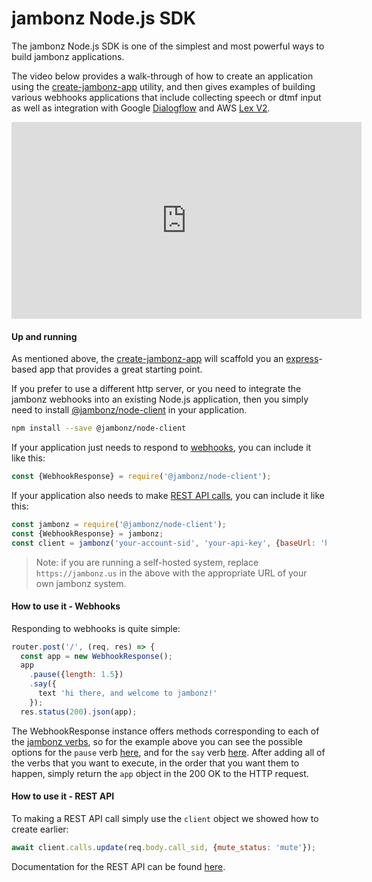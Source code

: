 # jambonz Node.js SDK

The jambonz Node.js SDK is one of the simplest and most powerful ways to build jambonz applications.  

The video below provides a walk-through of how to create an application using the [create-jambonz-app](/docs/client-sdks/create-jambonz-app) utility, and then gives examples of building various webhooks applications that include collecting speech or dtmf input as well as integration with Google [Dialogflow](https://developers.google.com/learn/pathways/chatbots-dialogflow) and AWS [Lex V2](https://aws.amazon.com/blogs/aws/amazon-lex-enhanced-console-experience/).

<iframe width="560" height="315" src="https://www.youtube.com/embed/42jcqyvCstU" title="YouTube video player" frameborder="0" allow="accelerometer; autoplay; clipboard-write; encrypted-media; gyroscope; picture-in-picture" allowfullscreen></iframe>

#### Up and running
As mentioned above, the [create-jambonz-app](/docs/client-sdks/create-jambonz-app) will scaffold you an [express](https://expressjs.com/)-based app that provides a great starting point.

If you prefer to use a different http server, or you need to integrate the jambonz webhooks into an existing Node.js application, then you simply need to install [@jambonz/node-client](https://www.npmjs.com/package/@jambonz/node-client) in your application.

```bash
npm install --save @jambonz/node-client
```

If your application just needs to respond to [webhooks](/docs/webhooks/overview/), you can include it like this:
```js
const {WebhookResponse} = require('@jambonz/node-client');
```

If your application also needs to make [REST API calls](/docs/rest/overview/), you can include it like this:
```js
const jambonz = require('@jambonz/node-client');
const {WebhookResponse} = jambonz;
const client = jambonz('your-account-sid', 'your-api-key', {baseUrl: 'https://jambonz.us'});
```
> Note: if you are running a self-hosted system, replace `https://jambonz.us` in the above with the appropriate URL of your own jambonz system.

#### How to use it - Webhooks
Responding to webhooks is quite simple:

```js
router.post('/', (req, res) => {
  const app = new WebhookResponse();
  app
    .pause({length: 1.5})
    .say({
      text 'hi there, and welcome to jambonz!'
    });
  res.status(200).json(app);
```

The WebhookResponse instance offers methods corresponding to each of the [jambonz verbs](/docs/webhooks/overview/), so for the example above you can see the possible options for the `pause` verb [here](/docs/webhooks/pause/), and for the `say` verb [here](/docs/webhooks/say/).  After adding all of the verbs that you want to execute, in the order that you want them to happen, simply return the `app` object in the 200 OK to the HTTP request.


#### How to use it - REST API
To making a REST API call simply use the `client` object we showed how to create earlier:
```js
await client.calls.update(req.body.call_sid, {mute_status: 'mute'});
```
Documentation for the REST API can be found [here](/docs/rest/overview/).